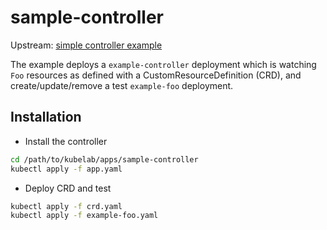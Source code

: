 # sample-controller

Upstream: [simple controller example](https://github.com/kubernetes/sample-controller)

The example deploys a `example-controller` deployment which is watching `Foo` resources as defined with a CustomResourceDefinition (CRD), and create/update/remove a test `example-foo` deployment.

## Installation

* Install the controller

```sh
cd /path/to/kubelab/apps/sample-controller
kubectl apply -f app.yaml
```

* Deploy CRD and test

```sh
kubectl apply -f crd.yaml
kubectl apply -f example-foo.yaml
```
